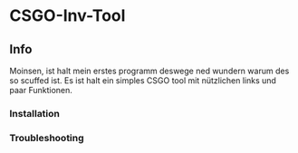 # CSGO-Inv-Tool

## Info
Moinsen, ist halt mein erstes programm deswege ned wundern warum des so scuffed ist.
Es ist halt ein simples CSGO tool mit nützlichen links und paar Funktionen.

### Installation

### Troubleshooting
